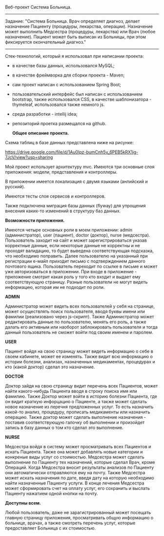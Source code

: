 Веб-проект Система Больница.

***

Задание: "Система Больница. Врач определяет диагноз, делает назначение Пациенту (процедуры, лекарства, операции).
Назначение может выполнить Медсестра (процедуры, лекарства) или Врач (любое назначение).
Пациент может быть выписан из Больницы, при этом фиксируется окончательный диагноз."

***


Стек-технологий, который я использовал при написании проекта:
- в качестве базы данных, использовался MySQL;
- в качестве фреймворка для сборки проекта - Maven;
- сам проект написан с использованием Spring Boot;
- пользовательский интерфейс был написан с использованием bootstrap, также использовался CSS, в качестве шаблонизатора - thymeleaf, использовался также немного js.
- среда разработки - intellij idea;
- репозиторий проетка размещался на github.  


  **Общее описание проекта.**  

Схема таблиц в базе данных представлена ниже на рисунке:  


<https://drive.google.com/file/d/1Au0Ipz-bumCnh5v_6PEB5kRX1ig-7JcV/view?usp=sharing>

Мой проект использует архитектуру mvc. Имеются три основные слоя приложения: модели, представления и контроллеры.  

В приложении имеется локализация с двумя языками (анлийский и русский).  

Имеются тесты слоя сервисов и контроллеров.  

Также подключена миграция базы данных (flyway) для упрощения внесения каких-то изменений в структуру баз данных.  



   **Возможности приложения.**  

Имеются четыре основных роли в моем приложении: admin (администратор), user (пациент), doctor (доктор), nurse (медсестра).
Пользователь заходит на сайт и может зарегистрироваться указав корректные данные, если некоторые данные не корректны и 
не проходят валидацию, то будет выведена соответствующая подсказка, что необходимо поправить.
Далее пользователю на указанный при регистрации е-майл приходит письмо с подтверждением данного почтового ящика.
Пользователь переходит по ссылке в письме и может уже авторизоваться в приложении. 
При входе в приложение - приложение смотрит какая роль у того кто входит и выдает ему соответствующую страницу. 
Разные пользователи не могут видеть информацию, которая им не подходит по роли.  

**ADMIN** 

Администратор может видеть всех пользователей у себя на странице, может осуществлять поиск пользователя, вводя буквы имени или фамилии (реализовано через js-скрипт).
Также Администратор может редактировать данные по пользователю, менять его роль, а также далать его активным или наоборот заблокировать пользователя и тогда данный пользователь не сможет войти под своим именем и паролем.  

**USER**

Пациент войдя на свою страницу может видеть информацию о себе в своем кабинете, может ее изменять. 
Также видит всю информацию о истории болезни, анализах, назначенных медикаментах, процедурах и кто (какой доктор) сделал это назначение.  

**DOCTOR** 

Доктор зайдя на свою страницу видит перечень всех Пациентов, может найти какого-нибудь Пациента вводя в строку поиска имя или фамилию.
Также Доктор может войти в историю болезни Пациента, где он видит краткую инфорцацию о Пациенте, а также может сделать новое назначение из перечня предложенных услуг. 
То есть назначить какой-то анализ, процедуру, прописать медикаменты или назначить операцию. 
Также доктор может сделать выполнение назначения - поставив соответствующую галочку об выполнении и произойдет запись в базу данных о том кто сделал это выполнение.  

**NURSE**  


Медсестра войдя в систему может просматривать всех Пациентов и искать Пациента. Также она может добавлять новые категории и конкреные виды услуг со стоимостью.
Медсестра может сделать выполнение по Пациенту тех назначений, которые сделал Врач, кроме Операций. Когда Медсестра вносит результаты анализов по Пациенту они автоматически отправляются ему на почту.
Также Медсестра может искать назначения по дате, введя дату на которую необходимо найти назначенные Пациенту услуги. В конце лечения Медсестра может сформировать счет на оплату услуг, его сохранить и выслать Пациенту нажатием одной кнопки на почту.

**Доступны всем.**  

Любой пользователь, даже не зарагистрированный может посещать главную страницу приложения, просматривать общую информацию о больнице, врачах, а также смотреть перечень услуг, которые предоставляет Больница с их стоимостью.
